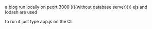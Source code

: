 a blog run locally on peort 3000 ((((without database server))))
ejs and lodash are used

to run it just type app.js on the CL
